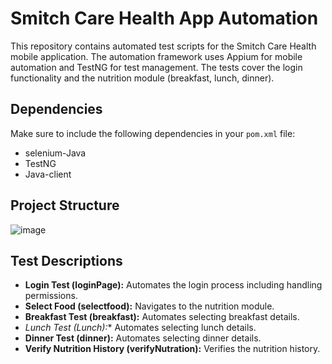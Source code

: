 # Smitch Care Health App Automation

This repository contains automated test scripts for the Smitch Care Health mobile application. The automation framework uses Appium for mobile automation and TestNG for test management. The tests cover the login functionality and the nutrition module (breakfast, lunch, dinner).

## Dependencies
Make sure to include the following dependencies in your `pom.xml` file:
- selenium-Java
- TestNG
- Java-client

## Project Structure
![image](https://github.com/user-attachments/assets/7e648ea3-e0a6-431f-b249-5321e41d516b)
## Test Descriptions
- **Login Test (loginPage):** Automates the login process including handling permissions.
- **Select Food (selectfood):** Navigates to the nutrition module.
- **Breakfast Test (breakfast):** Automates selecting breakfast details.
- *Lunch Test (Lunch):** Automates selecting lunch details.
- **Dinner Test (dinner):** Automates selecting dinner details.
- **Verify Nutrition History (verifyNutration):** Verifies the nutrition history.

  
